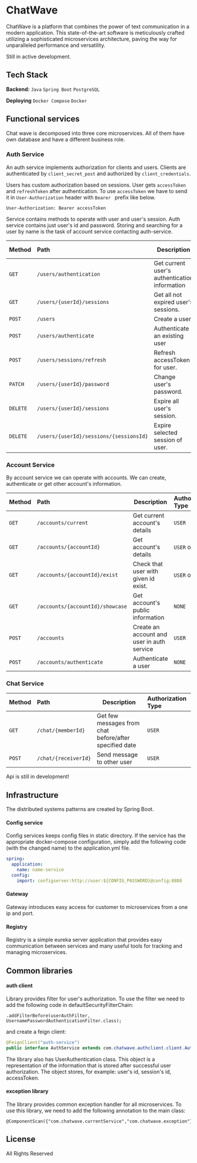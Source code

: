 # ChatWave
ChatWave is a platform that combines the power of text communication in a modern application.
This state-of-the-art software is meticulously crafted utilizing a sophisticated microservices architecture, paving the way for unparalleled performance and versatility.

Still in active development.

## Tech Stack

**Backend:** `Java` `Spring Boot` `PostgreSQL`

**Deploying** `Docker Compose` `Docker`

## Functional services
Chat wave is decomposed into three core microservices. All of them have own database and have a different business role.

### Auth Service

An auth service implements authorization for clients and users.
Clients are authenticated by `client_secret_post` and authorized by `client_credentials`.

Users has custom authorization based on sessions. User gets `accessToken` and `refreshToken` after authentication.
To use `accessToken` we have to send it in `User-Authorization` header with `Bearer ` prefix like below.  
```http
User-Authorization: Bearer accessToken
```

Service contains methods to operate with user and user's session. 
Auth service contains just user's id and password. 
Storing and searching for a user by name is the task of account service contacting auth-service.

| Method   | Path                                    | Description                                   | Authorization Type |
|:---------|:----------------------------------------|-----------------------------------------------|:-------------------|
| `GET`    | `/users/authentication`                 | Get current user's authentication information | `CLIENT`           |
| `GET`    | `/users/{userId}/sessions`              | Get all not expired user's sessions.          | `USER`             |
| `POST`   | `/users`                                | Create a user                                 | `CLIENT`           |
| `POST`   | `/users/authenticate`                   | Authenticate an existing user                 | `CLIENT`           |
| `POST`   | `/users/sessions/refresh`               | Refresh accessToken for user.                 | `NONE`             |
| `PATCH`  | `/users/{userId}/password`              | Change user's password.                       | `CLIENT`           |
| `DELETE` | `/users/{userId}/sessions`              | Expire all user's session.                    | `USER`             |
| `DELETE` | `/users/{userId}/sessions/{sessionsId}` | Expire selected session of user.              | `USER`             |

### Account Service

By account service we can operate with accounts. We can create, authenticate or get other account's information.

| Method | Path                             | Description                                | Authorization Type |
|:-------|:---------------------------------|--------------------------------------------|:-------------------|
| `GET`  | `/accounts/current`              | Get current account's details              | `USER`             |
| `GET`  | `/accounts/{accountId}`          | Get account's details                      | `USER` or `CLIENT` |
| `GET`  | `/accounts/{accountId}/exist`    | Check that user with given id exist.       | `USER` or `CLIENT` |
| `GET`  | `/accounts/{accountId}/showcase` | Get account's public information           | `NONE`             |
| `POST` | `/accounts`                      | Create an account and user in auth service | `USER`             |
| `POST` | `/accounts/authenticate`         | Authenticate a user                        | `NONE`             |

### Chat Service
| Method | Path                 | Description                                            | Authorization Type |
|:-------|:---------------------|--------------------------------------------------------|:-------------------|
| `GET`  | `/chat/{memberId}`   | Get few messages from chat before/after specified date | `USER`             |
| `POST` | `/chat/{receiverId}` | Send message to other user                             | `USER`             |

Api is still in development!

## Infrastructure
The distributed systems patterns are created by Spring Boot.

#### Config service
Config services keeps config files in static directory.
If the service has the appropriate docker-compose configuration, simply add the following code (with the changed name) to the application.yml file.
```yaml
spring:
  application:
    name: name-service
  config:
    import: configserver:http://user:${CONFIG_PASSWORD}@config:8888
```

#### Gateway
Gateway introduces easy access for customer to microservices from a one ip and port.

#### Registry
Registry is a simple eureka server application that provides easy communication between services and many useful tools for tracking and managing microservices.

## Common libraries

#### auth client
Library provides filter for user's authorization. To use the filter we need to add the following code in defaultSecurityFilterChain:

```
.addFilterBefore(userAuthFilter, UsernamePasswordAuthenticationFilter.class);
```
and create a feign client:
```java
@FeignClient("auth-service")
public interface AuthService extends com.chatwave.authclient.client.AuthService {}
```
The library also has UserAuthentication class.
This object is a representation of the information that is stored after successful user authorization. 
The object stores, for example: user's id, session's id, accessToken.

#### exception library
The library provides common exception handler for all microservices.
To use this library, we need to add the following annotation to the main class:
```
@ComponentScan({"com.chatwave.currentService","com.chatwave.exception"})
```

## License
All Rights Reserved
